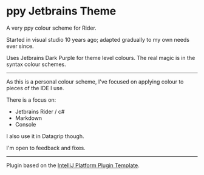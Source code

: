 # ppy Jetbrains Theme

<!-- Plugin description -->
A very ppy colour scheme for Rider.

Started in visual studio 10 years ago; adapted gradually to my own needs ever since.

Uses Jetbrains Dark Purple for theme level colours. The real magic is in the syntax colour schemes.
<!-- Plugin description end -->

---

As this is a personal colour scheme, I've focused on applying colour to pieces of the IDE I use.

There is a focus on:

- Jetbrains Rider / c#
- Markdown
- Console

I also use it in Datagrip though.

I'm open to feedback and fixes.

---
Plugin based on the [IntelliJ Platform Plugin Template][template].

[template]: https://github.com/JetBrains/intellij-platform-plugin-template
